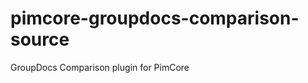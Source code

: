 pimcore-groupdocs-comparison-source
===================================

GroupDocs Comparison plugin for PimCore